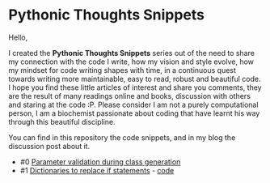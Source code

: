 # Pythonic Thoughts Snippets

Hello,

I created the **Pythonic Thoughts Snippets** series out of the need to share my connection with the code I write, how my vision and style evolve, how my mindset for code writing shapes with time, in a continuous quest towards writing more maintainable, easy to read, robust and beautiful code. I hope you find these little articles of interest and share you comments, they are the result of many readings online and books, discussion with others and staring at the code :P. Please consider I am not a purely computational person, I am a biochemist passionate about coding that have learnt his way through this beautiful discipline.

You can find in this repository the code snippets, and in my blog the discussion post about it.

- #0 [Parameter validation during class generation](https://viviendomochileros.com/2019/08/15/pts-0/)
- #1 [Dictionaries to replace if statements](https://viviendomochileros.com/2019/08/15/pts-1/) - [code](https://github.com/joaomcteixeira/Pythonic_Thoughts_Snippets/blob/master/control_flow_1.py)
